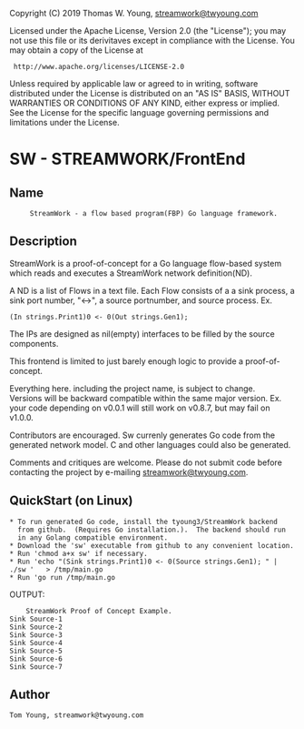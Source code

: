 Copyright (C) 2019 Thomas W. Young, streamwork@twyoung.com 

Licensed under the Apache License, Version 2.0 (the "License");
you may not use this file or its derivitaves except in compliance with the License.
You may obtain a copy of the License at

     http://www.apache.org/licenses/LICENSE-2.0

Unless required by applicable law or agreed to in writing, software
distributed under the License is distributed on an "AS IS" BASIS,
WITHOUT WARRANTIES OR CONDITIONS OF ANY KIND, either express or implied.
See the License for the specific language governing permissions and
limitations under the License.

SW - STREAMWORK/FrontEnd
=======================

Name
----

         StreamWork - a flow based program(FBP) Go language framework.
         

Description
-----------

StreamWork is a proof-of-concept for a Go language flow-based system 
which reads and executes a StreamWork network definition(ND).

A ND is a list of Flows in a text file.  Each Flow consists 
of a a sink process, a sink port number, "<->", a source portnumber, and   source process.  Ex.  

    (In strings.Print1)0 <- 0(Out strings.Gen1);

The IPs are designed as nil(empty) interfaces to be filled by the source components.    

This frontend is limited to just barely enough logic
 to provide a proof-of-concept.


Everything here. including the project name, is subject to change.  
Versions will be backward compatible within the same major version. 
Ex. your code depending on v0.0.1 will still work on v0.8.7, but may fail on v1.0.0.   

Contributors are encouraged.  Sw currenly generates Go code from the generated network model.  C and other languages could also be generated. 

Comments and critiques are welcome.    Please do not submit code before contacting the project by e-mailing streamwork@twyoung.com.     

QuickStart (on Linux) 
----------
	* To run generated Go code, install the tyoung3/StreamWork backend 
	  from github.  (Requires Go installation.).  The backend should run 
	  in any Golang compatible environment. 
	* Download the 'sw' executable from github to any convenient location.
	* Run 'chmod a+x sw' if necessary. 
	* Run 'echo "(Sink strings.Print1)0 <- 0(Source strings.Gen1); " | ./sw ' 	> /tmp/main.go 
	* Run 'go run /tmp/main.go

OUTPUT: 
```	
	StreamWork Proof of Concept Example.
Sink Source-1
Sink Source-2
Sink Source-3
Sink Source-4
Sink Source-5
Sink Source-6
Sink Source-7
```

Author
------

    Tom Young, streamwork@twyoung.com
